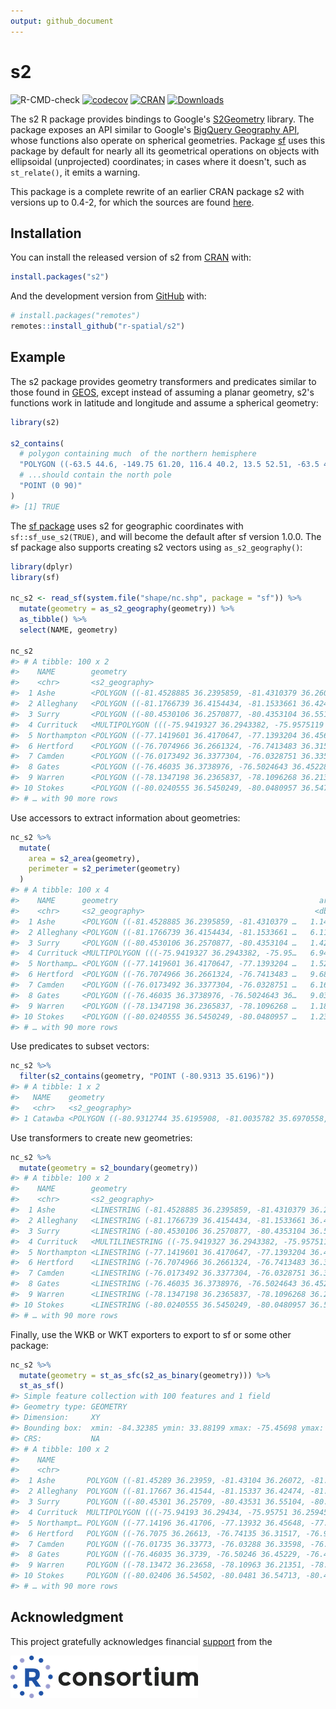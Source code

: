 ```yaml
---
output: github_document
---
```


<!-- README.md is generated from README.Rmd. Please edit that file -->



# s2

<!-- badges: start -->
![R-CMD-check](https://github.com/r-spatial/s2/workflows/R-CMD-check/badge.svg)
[![codecov](https://codecov.io/gh/r-spatial/s2/branch/master/graph/badge.svg)](https://codecov.io/gh/r-spatial/s2)
[![CRAN](http://www.r-pkg.org/badges/version/s2)](https://cran.r-project.org/package=s2)
[![Downloads](http://cranlogs.r-pkg.org/badges/s2?color=brightgreen)](http://www.r-pkg.org/pkg/s2)
<!-- badges: end -->

The s2 R package provides bindings to Google's [S2Geometry](https://s2geometry.io) library. The package exposes an API similar to Google's [BigQuery Geography API](https://cloud.google.com/bigquery/docs/reference/standard-sql/geography_functions), whose functions also operate on spherical geometries. Package [sf](https://cran.r-project.org/web/packages/sf/index.html) uses this package by default for nearly all its geometrical operations on objects with ellipsoidal (unprojected) coordinates; in cases where it doesn't, such as `st_relate()`, it emits a warning.

This package is a complete rewrite of an earlier CRAN package s2 with versions up 
to 0.4-2, for which the sources are found [here](https://github.com/spatstat/s2/).

## Installation

You can install the released version of s2 from [CRAN](https://CRAN.R-project.org) with:

``` r
install.packages("s2")
```

And the development version from [GitHub](https://github.com/) with:

``` r
# install.packages("remotes")
remotes::install_github("r-spatial/s2")
```

## Example

The s2 package provides geometry transformers and predicates similar to those found in [GEOS](https://trac.osgeo.org/geos/), except instead of assuming a planar geometry, s2's functions work in latitude and longitude and assume a spherical geometry:


```r
library(s2)

s2_contains(
  # polygon containing much  of the northern hemisphere
  "POLYGON ((-63.5 44.6, -149.75 61.20, 116.4 40.2, 13.5 52.51, -63.5 44.6))",
  # ...should contain the north pole
  "POINT (0 90)"
)
#> [1] TRUE
```

The [sf package](https://r-spatial.github.io/sf/) uses s2 for geographic coordinates with `sf::sf_use_s2(TRUE)`, and will become the default after sf version 1.0.0. The sf package also supports creating s2 vectors using `as_s2_geography()`:


```r
library(dplyr)
library(sf)

nc_s2 <- read_sf(system.file("shape/nc.shp", package = "sf")) %>% 
  mutate(geometry = as_s2_geography(geometry)) %>% 
  as_tibble() %>% 
  select(NAME, geometry)

nc_s2
#> # A tibble: 100 x 2
#>    NAME        geometry                                                         
#>    <chr>       <s2_geography>                                                   
#>  1 Ashe        <POLYGON ((-81.4528885 36.2395859, -81.4310379 36.2607193, -81.4…
#>  2 Alleghany   <POLYGON ((-81.1766739 36.4154434, -81.1533661 36.4247398, -81.1…
#>  3 Surry       <POLYGON ((-80.4530106 36.2570877, -80.4353104 36.5510445, -80.6…
#>  4 Currituck   <MULTIPOLYGON (((-75.9419327 36.2943382, -75.9575119 36.2594528,…
#>  5 Northampton <POLYGON ((-77.1419601 36.4170647, -77.1393204 36.4564781, -77.1…
#>  6 Hertford    <POLYGON ((-76.7074966 36.2661324, -76.7413483 36.3151665, -76.9…
#>  7 Camden      <POLYGON ((-76.0173492 36.3377304, -76.0328751 36.3359756, -76.0…
#>  8 Gates       <POLYGON ((-76.46035 36.3738976, -76.5024643 36.4522858, -76.498…
#>  9 Warren      <POLYGON ((-78.1347198 36.2365837, -78.1096268 36.2135086, -78.0…
#> 10 Stokes      <POLYGON ((-80.0240555 36.5450249, -80.0480957 36.5471344, -80.4…
#> # … with 90 more rows
```

Use accessors to extract information about geometries:


```r
nc_s2 %>% 
  mutate(
    area = s2_area(geometry),
    perimeter = s2_perimeter(geometry)
  )
#> # A tibble: 100 x 4
#>    NAME      geometry                                             area perimeter
#>    <chr>     <s2_geography>                                      <dbl>     <dbl>
#>  1 Ashe      <POLYGON ((-81.4528885 36.2395859, -81.4310379 …   1.14e9   141627.
#>  2 Alleghany <POLYGON ((-81.1766739 36.4154434, -81.1533661 …   6.11e8   119876.
#>  3 Surry     <POLYGON ((-80.4530106 36.2570877, -80.4353104 …   1.42e9   160458.
#>  4 Currituck <MULTIPOLYGON (((-75.9419327 36.2943382, -75.95…   6.94e8   301644.
#>  5 Northamp… <POLYGON ((-77.1419601 36.4170647, -77.1393204 …   1.52e9   211794.
#>  6 Hertford  <POLYGON ((-76.7074966 36.2661324, -76.7413483 …   9.68e8   160780.
#>  7 Camden    <POLYGON ((-76.0173492 36.3377304, -76.0328751 …   6.16e8   150430.
#>  8 Gates     <POLYGON ((-76.46035 36.3738976, -76.5024643 36…   9.03e8   123170.
#>  9 Warren    <POLYGON ((-78.1347198 36.2365837, -78.1096268 …   1.18e9   141073.
#> 10 Stokes    <POLYGON ((-80.0240555 36.5450249, -80.0480957 …   1.23e9   140583.
#> # … with 90 more rows
```

Use predicates to subset vectors:


```r
nc_s2 %>% 
  filter(s2_contains(geometry, "POINT (-80.9313 35.6196)"))
#> # A tibble: 1 x 2
#>   NAME    geometry                                                              
#>   <chr>   <s2_geography>                                                        
#> 1 Catawba <POLYGON ((-80.9312744 35.6195908, -81.0035782 35.6970558, -81.054779…
```

Use transformers to create new geometries:


```r
nc_s2 %>% 
  mutate(geometry = s2_boundary(geometry))
#> # A tibble: 100 x 2
#>    NAME        geometry                                                         
#>    <chr>       <s2_geography>                                                   
#>  1 Ashe        <LINESTRING (-81.4528885 36.2395859, -81.4310379 36.2607193, -81…
#>  2 Alleghany   <LINESTRING (-81.1766739 36.4154434, -81.1533661 36.4247398, -81…
#>  3 Surry       <LINESTRING (-80.4530106 36.2570877, -80.4353104 36.5510445, -80…
#>  4 Currituck   <MULTILINESTRING ((-75.9419327 36.2943382, -75.9575119 36.259452…
#>  5 Northampton <LINESTRING (-77.1419601 36.4170647, -77.1393204 36.4564781, -77…
#>  6 Hertford    <LINESTRING (-76.7074966 36.2661324, -76.7413483 36.3151665, -76…
#>  7 Camden      <LINESTRING (-76.0173492 36.3377304, -76.0328751 36.3359756, -76…
#>  8 Gates       <LINESTRING (-76.46035 36.3738976, -76.5024643 36.4522858, -76.4…
#>  9 Warren      <LINESTRING (-78.1347198 36.2365837, -78.1096268 36.2135086, -78…
#> 10 Stokes      <LINESTRING (-80.0240555 36.5450249, -80.0480957 36.5471344, -80…
#> # … with 90 more rows
```

Finally, use the WKB or WKT exporters to export to sf or some other package:


```r
nc_s2 %>% 
  mutate(geometry = st_as_sfc(s2_as_binary(geometry))) %>% 
  st_as_sf()
#> Simple feature collection with 100 features and 1 field
#> Geometry type: GEOMETRY
#> Dimension:     XY
#> Bounding box:  xmin: -84.32385 ymin: 33.88199 xmax: -75.45698 ymax: 36.58965
#> CRS:           NA
#> # A tibble: 100 x 2
#>    NAME                                                                 geometry
#>    <chr>                                                              <GEOMETRY>
#>  1 Ashe       POLYGON ((-81.45289 36.23959, -81.43104 36.26072, -81.41233 36.26…
#>  2 Alleghany  POLYGON ((-81.17667 36.41544, -81.15337 36.42474, -81.1384 36.417…
#>  3 Surry      POLYGON ((-80.45301 36.25709, -80.43531 36.55104, -80.61105 36.55…
#>  4 Currituck  MULTIPOLYGON (((-75.94193 36.29434, -75.95751 36.25945, -75.91376…
#>  5 Northampt… POLYGON ((-77.14196 36.41706, -77.13932 36.45648, -77.12733 36.47…
#>  6 Hertford   POLYGON ((-76.7075 36.26613, -76.74135 36.31517, -76.92408 36.392…
#>  7 Camden     POLYGON ((-76.01735 36.33773, -76.03288 36.33598, -76.04395 36.35…
#>  8 Gates      POLYGON ((-76.46035 36.3739, -76.50246 36.45229, -76.49834 36.503…
#>  9 Warren     POLYGON ((-78.13472 36.23658, -78.10963 36.21351, -78.05835 36.21…
#> 10 Stokes     POLYGON ((-80.02406 36.54502, -80.0481 36.54713, -80.43531 36.551…
#> # … with 90 more rows
```

## Acknowledgment

This project gratefully acknowledges financial [support](https://www.r-consortium.org/projects) from the

<a href="https://www.r-consortium.org/projects/awarded-projects">
<img src="man/figures/rc300.png" width="300" />
</a>
